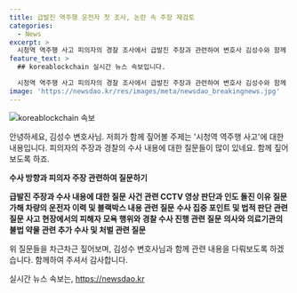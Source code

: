 ```yaml
---
title: 급발진 역주행 운전자 첫 조사, 논란 속 주장 재검토
categories:
  - News
excerpt: >
  시청역 역주행 사고 피의자의 경찰 조사에서 급발진 주장과 관련하여 변호사 김성수와 함께 의문점을 짚어냅니다. 사고 당시 CCTV 영상과 피의자의 주장이 상이한 점, 브레이크 작동 문제와 관련된 피의자의 주장, 그리고 피의자의 운전경력과 교통사고 이력에 대한 조사가 요점입니다. 또한, 병원에서의 의료용 마약을 불법 투여한 사건과 관련하여 법적 판단과 의료용 마약 관리 규정에 대한 관심도 살펴봅니다.
feature_text: >
  ## koreablockchain 실시간 뉴스 속보입니다.

  시청역 역주행 사고 피의자의 경찰 조사에서 급발진 주장과 관련하여 변호사 김성수와 함께 의문점을 짚어냅니다. 사고 당시 CCTV 영상과 피의자의 주장이 상이한 점, 브레이크 작동 문제와 관련된 피의자의 주장, 그리고 피의자의 운전경력과 교통사고 이력에 대한 조사가 요점입니다. 또한, 병원에서의 의료용 마약을 불법 투여한 사건과 관련하여 법적 판단과 의료용 마약 관리 규정에 대한 관심도 살펴봅니다.
image: 'https://newsdao.kr/res/images/meta/newsdao_breakingnews.jpg'
---
```


<p><img src="https://newsdao.kr/res/images/meta/newsdao_breakingnews.jpg" alt="koreablockchain 속보" /></p>

<p>안녕하세요, 김성수 변호사님. 저희가 함께 짚어볼 주제는 '시청역 역주행 사고'에 대한 내용입니다. 피의자의 주장과 경찰의 수사 내용에 대한 질문들이 많이 있네요. 함께 짚어보도록 하죠.</p>

<p><strong>수사 방향과 피의자 주장 관련하여 질문하기</strong></p>

<p><strong>급발진 주장과 수사 내용에 대한 질문</strong>
<strong>사건 관련 CCTV 영상 판단과 인도 돌진 이유 질문</strong>
<strong>가해 차량의 운전자 이력 및 블랙박스 내용 관련 질문</strong>
<strong>수사 집중 포인트 및 법적 판단 관련 질문</strong>
<strong>사고 현장에서의 피해자 모욕 행위와 경찰 수사 진행 관련 질문</strong>
<strong>의사와 의료기관의 불법 약물 관련 추가 수사 및 처벌 관련 질문</strong></p>

<p>위 질문들을 차근차근 짚어보며, 김성수 변호사님과 함께 관련 내용을 다뤄보도록 하겠습니다. 함께하여 주셔서 감사합니다.</p>
실시간 뉴스 속보는, <a href="https://newsdao.kr" rel="dofollow">https://newsdao.kr</a>


